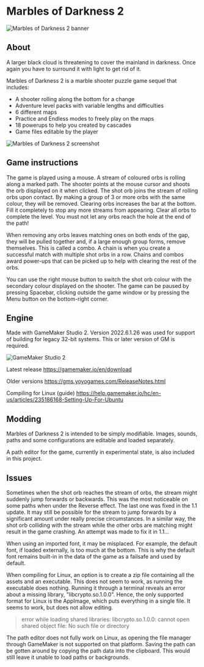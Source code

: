 # Marbles of Darkness 2

![Marbles of Darkness 2 banner](https://img.itch.zone/aW1nLzEzOTI1NzA1LnBuZw==/original/4wYBzb.png)

## About
A larger black cloud is threatening to cover the mainland in darkness. Once again you have to surround it with light to get rid of it.

Marbles of Darkness 2 is a marble shooter puzzle game sequel that includes:

- A shooter rolling along the bottom for a change
- Adventure level packs with variable lengths and difficulties
- 6 different maps
- Practice and Endless modes to freely play on the maps
- 18 powerups to help you created by cascades
- Game files editable by the player

![Marbles of Darkness 2 screenshot](https://img.itch.zone/aW1hZ2UvMjM1MDg0Ny8xNTg5NzAyMi5qcGc=/original/c%2FDkg9.jpg)

## Game instructions 
The game is played using a mouse. A stream of coloured orbs is rolling along a marked path. The shooter points at the mouse cursor and shoots the orb displayed on it when clicked. The shot orb joins the stream of rolling orbs upon contact. By making a group of 3 or more orbs with the same colour, they will be removed. Clearing orbs increases the bar at the bottom. Fill it completely to stop any more streams from appearing. Clear all orbs to complete the level. You must not let any orbs reach the hole at the end of the path!

When removing any orbs leaves matching ones on both ends of the gap, they will be pulled together and, if a large enough group forms, remove themselves. This is called a combo. A chain is when you create a successful match with multiple shot orbs in a row. Chains and combos award power-ups that can be picked up to help with clearing the rest of the orbs.

You can use the right mouse button to switch the shot orb colour with the secondary colour displayed on the shooter. The game can be paused by pressing Spacebar, clicking outside the game window or by pressing the Menu button on the bottom-right corner.

## Engine
Made with GameMaker Studio 2. Version 2022.6.1.26 was used for support of building for legacy 32-bit systems. This or later version of GM is required.

![GameMaker Studio 2](https://handwiki.org/wiki/images/thumb/4/4b/GameMaker_Logo.svg/640px-GameMaker_Logo.svg.png)

Latest release https://gamemaker.io/en/download

Older versions https://gms.yoyogames.com/ReleaseNotes.html

Compiling for Linux (guide) https://help.gamemaker.io/hc/en-us/articles/235186168-Setting-Up-For-Ubuntu

## Modding
Marbles of Darkness 2 is intended to be simply modifiable. Images, sounds, paths and some configurations are editable and loaded separately.

A path editor for the game, currently in experimental state, is also included in this project.

## Issues
Sometimes when the shot orb reaches the stream of orbs, the stream might suddenly jump forwards or backwards. This was the most noticeable on some paths when under the Reverse effect. The last one was fixed in the 1.1 update. It may still be possible for the stream to jump forwards by a significant amount under really precise circumstances. In a similar way, the shot orb colliding with the stream while the other orbs are matching might result in the game crashing. An attempt was made to fix it in 1.1...

When using an imported font, it may be misplaced. For example, the default font, if loaded externally, is too much at the bottom. This is why the default font remains built-in in the data of the game as a failsafe and used by default.

When compiling for Linux, an option is to create a zip file containing all the assets and an executable. This does not seem to work, as running the executable does nothing. Running it through a terminal reveals an error about a missing library, "libcrypto.so.1.0.0". Hence, the only supported format for Linux is the AppImage, which puts everything in a single file. It seems to work, but does not allow editing.
> error while loading shared libraries: libcrypto.so.1.0.0: cannot open shared object file: No such file or directory

The path editor does not fully work on Linux, as opening the file manager through GameMaker is not supported on that platform. Saving the path can be gotten around by copying the path data into the clipboard. This would still leave it unable to load paths or backgrounds.
